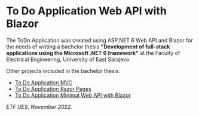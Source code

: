 # To Do Application Web API with Blazor
The ToDo Application was created using ASP.NET 6 Web API and Blazor for the needs of writing a bachelor thesis **"Development of full-stack applications using the Microsoft .NET 6 framework"** at the Faculty of Electrical Engineering, University of East Sarajevo.

Other projects included in the bachelor thesis:
- [To Do Application MVC](https://github.com/vascabarkapa/todo-app-mvc/)
- [To Do Application Razor Pages](https://github.com/vascabarkapa/todo-app-razor-pages/)
- [To Do Application Minimal Web API with Blazor](https://github.com/vascabarkapa/todo-app-minimal-web-api-blazor/)

*ETF UES, November 2022.*
